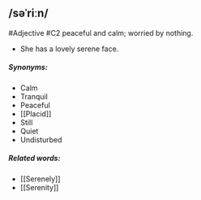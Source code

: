 ## /səˈriːn/ 
#Adjective 
#C2 
peaceful and calm; worried by nothing.

- She has a lovely serene face.

##### Synonyms:
- Calm
- Tranquil
- Peaceful
- [[Placid]]
- Still
- Quiet
- Undisturbed

##### Related words:
- [[Serenely]]
- [[Serenity]]